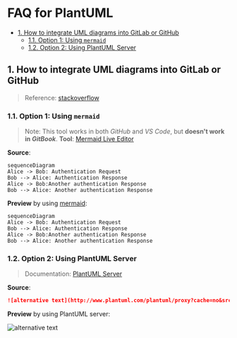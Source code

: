 # FAQ for PlantUML<!-- omit in toc -->

- [1. How to integrate UML diagrams into GitLab or GitHub](#1-how-to-integrate-uml-diagrams-into-gitlab-or-github)
  - [1.1. Option 1: Using `mermaid`](#11-option-1-using-mermaid)
  - [1.2. Option 2: Using PlantUML Server](#12-option-2-using-plantuml-server)

## 1. How to integrate UML diagrams into GitLab or GitHub

> Reference: [stackoverflow](https://stackoverflow.com/a/32771815)

### 1.1. Option 1: Using `mermaid`

> Note: This tool works in both *GitHub* and *VS Code*, but **doesn't work in *GitBook***.
> **Tool**: [Mermaid Live Editor](https://mermaid.live/)

**Source**:

```uml
sequenceDiagram
Alice -> Bob: Authentication Request
Bob --> Alice: Authentication Response
Alice -> Bob:Another authentication Response
Bob --> Alice: Another authentication Response
```

**Preview** by using [mermaid](https://mermaid-js.github.io/):

```mermaid
sequenceDiagram
Alice -> Bob: Authentication Request
Bob --> Alice: Authentication Response
Alice -> Bob:Another authentication Response
Bob --> Alice: Another authentication Response
```

### 1.2. Option 2: Using PlantUML Server

> Documentation: [PlantUML Server](http://plantuml.com/server.html)

**Source**:

```markdown
![alternative text](http://www.plantuml.com/plantuml/proxy?cache=no&src=https://raw.github.com/plantuml/plantuml-server/master/src/main/webapp/resource/test2diagrams.txt)
```

**Preview** by using PlantUML server:

![alternative text](http://www.plantuml.com/plantuml/proxy?cache=no&src=https://raw.github.com/plantuml/plantuml-server/master/src/main/webapp/resource/test2diagrams.txt)
